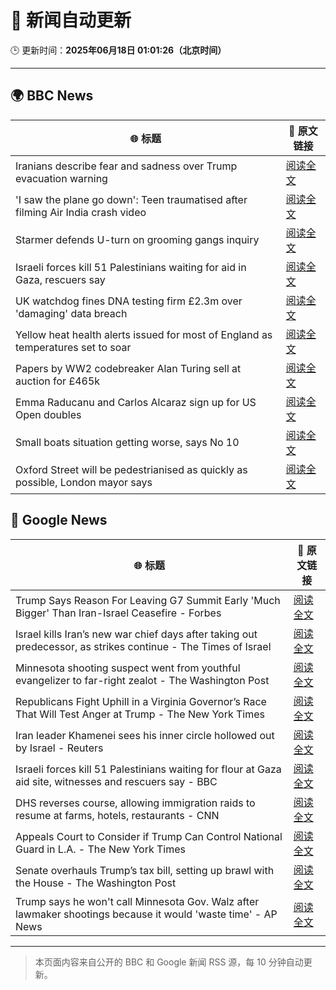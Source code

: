 # 🧠 新闻自动更新

🕒 更新时间：**2025年06月18日 01:01:26（北京时间）**

---

## 🌍 BBC News

| 🌐 标题 | 🔗 原文链接 |
|--------|-------------|
| Iranians describe fear and sadness over Trump evacuation warning | [阅读全文](https://www.bbc.com/news/articles/c3d19nm21kko) |
| 'I saw the plane go down': Teen traumatised after filming Air India crash video | [阅读全文](https://www.bbc.com/news/articles/c0l484l40gyo) |
| Starmer defends U-turn on grooming gangs inquiry | [阅读全文](https://www.bbc.com/news/articles/cvg1xje9wzlo) |
| Israeli forces kill 51 Palestinians waiting for aid in Gaza, rescuers say | [阅读全文](https://www.bbc.com/news/articles/c74zj9kv2xjo) |
| UK watchdog fines DNA testing firm £2.3m over 'damaging' data breach | [阅读全文](https://www.bbc.com/news/articles/c4grggw4n56o) |
| Yellow heat health alerts issued for most of England as temperatures set to soar | [阅读全文](https://www.bbc.com/news/articles/ce3n8kgdj50o) |
| Papers by WW2 codebreaker Alan Turing sell at auction for £465k | [阅读全文](https://www.bbc.com/news/articles/cew0lzgxd0xo) |
| Emma Raducanu and Carlos Alcaraz sign up for US Open doubles | [阅读全文](https://www.bbc.com/sport/tennis/articles/cp82n07y58go) |
| Small boats situation getting worse, says No 10 | [阅读全文](https://www.bbc.com/news/articles/c39zk7pp29ko) |
| Oxford Street will be pedestrianised as quickly as possible, London mayor says | [阅读全文](https://www.bbc.com/news/articles/cy5e555g5qro) |

## 📰 Google News

| 🌐 标题 | 🔗 原文链接 |
|--------|-------------|
| Trump Says Reason For Leaving G7 Summit Early 'Much Bigger' Than Iran-Israel Ceasefire - Forbes | [阅读全文](https://news.google.com/rss/articles/CBMi9AFBVV95cUxOdHlSbjUxOHRNVnF1U3NWMXlvVUtueXJnLUFPd2lxMml6TWJZNGdkUHRmZG56WG91UElfTjY2cGpXRnFsOUFhaXR4NVF6QTMtUnFfa1pHR3E5X1lTVFc4STdua0FNZEhhaThWczNtMnROZlpSbUJEYlRtQVozT3Z2X1o0NGFtWFl3T09kbVo2Mk9mQTFYaDBMdGl3bnIyeDViRGJhNENRYktrSndEb3liOEZ0ZWxKdlpGMExSZHpoRUJvM2xCU3VoSk5GSGt4OFA5VHVYNlVLYXlBLU4wcUpmSzh6YkdBVE5XMGV2TkNaay1mMHFX?oc=5) |
| Israel kills Iran’s new war chief days after taking out predecessor, as strikes continue - The Times of Israel | [阅读全文](https://news.google.com/rss/articles/CBMiuAFBVV95cUxQUXMxcS10WktjQmJvWG9TYUo5eWlSaHFPaVpYQUg0Nk11R3l1bEFSSkFuSkpNV3RCams5MW81Q1k5Mlk2cEdQbjgzbFp1dWNoT2oydGFVV256bFR2US1hc2NzTlhsT2xqSi1uVXNHQ0VsM3FnZTFlTzFVdnVaT1pJcmwyQnkxdk1kdk4wMkc2SmtienR4Z19ZMGNZcXU1Y0JRS0UwVG53WnZwY1FlV1Mtcl9FNmszN09O0gG-AUFVX3lxTE9DLXJMV3dYRDhOV2g2S2RYc29ZT1E0QnpVN1NtM1hULTAwVmQ2bUIybkR1WWVzSF9obnlWZ2hUM1RLN21vVV80dEpIQVZmbFA5d3JEXzBnY2JKZ1J2VWtCSGJfQWhGQ2RlcXk3aWUzLUFVc2l4VUxKbG9VdGJZa1NqYUs2a0t2Nk51d0J1RE16Y2UxbjJxUzduR05ITTc1OTVPZHAyeHpYbDNRNGdReDBsVHdkTmgtaERUZnM2ZVE?oc=5) |
| Minnesota shooting suspect went from youthful evangelizer to far-right zealot - The Washington Post | [阅读全文](https://news.google.com/rss/articles/CBMimwFBVV95cUxQOXc1NnlEbjNnejNEZ3prWWJmV0o3SmRKVU5JUjBGOVFZYkxHRWdIbW50djR1Vm1xeXFhbnRyaTZuZ0dyUVg3dG5KdFFPMWFDODdDcmxldzZBSk1sREZyZmh3Z3ZGOERTLXdqY0xQOHN2VVpvZ0NuNk9BTnVSbzNsRGFtSVl0ZHNwQkI4Y1l3RHdoQmdGUkdvZUUwMA?oc=5) |
| Republicans Fight Uphill in a Virginia Governor’s Race That Will Test Anger at Trump - The New York Times | [阅读全文](https://news.google.com/rss/articles/CBMiowFBVV95cUxPMTJNa1dDNXBQYndkS0J0ZURGWXNDdjRjMzJRUU9qb3QtT01WM3BRU1dTN2xCOXZRcFJycmxnd0lSNDVSYlo1TVVIbGV5ajU3RXhJcW5vZmwweGswa2s0WnVtLUphS3NPN3lYNkZURXc1UXhGc2h0V2JzbzItVUpUcGVLLUxNaVRYNVdfNEhfakFSVUVfN3hrOFV4NXFvc3d5NkxB?oc=5) |
| Iran leader Khamenei sees his inner circle hollowed out by Israel - Reuters | [阅读全文](https://news.google.com/rss/articles/CBMiuwFBVV95cUxPNDFYazhGZHF2VHc5RUNtTklnSGdzcldDZ0JSU00zeHlDVEV4RmFaVERUbjEtSUJxdmF4MEU1SXNpSDdVWkJDQ2xWZFc4RzlobmluWHpDSUp5ZWo4Z1VTNzU2Q1prckIxZ1FYY055NWVGeFg3UzhBb04xWnMwUVpiQ3N0WW5IX2d2YzQ5UUpLX0ZrdEpwNWFjTUUwR3ZlV0ZiMUtJNExfdFlmbUUyMmY1Yk93XzVOV2ladUF3?oc=5) |
| Israeli forces kill 51 Palestinians waiting for flour at Gaza aid site, witnesses and rescuers say - BBC | [阅读全文](https://news.google.com/rss/articles/CBMiWkFVX3lxTFB0ajBFcGJESGZmYmUtZERCcTdxTmZuS3l0RENOTDRZWjdrVm1DZ2lUVm9DRjBoQ0tLbk54MEF6UlhkYlBUWUFPVmxNa1lPcW1rZXh5cWhXME1qd9IBX0FVX3lxTE1tTWhOc2dHalJudW9yOUhuZWgweGkwalJIRkVHU0pUV0hPaEhvU2VaZkZxX1FDS1IxdDQ2X0hzcUtCNDh2Q3E2SkVvZ0dScHh5M3d0clhNVHdoS0xodWZz?oc=5) |
| DHS reverses course, allowing immigration raids to resume at farms, hotels, restaurants - CNN | [阅读全文](https://news.google.com/rss/articles/CBMiigFBVV95cUxPZHlBcE15d0Z5STZNclRwRTI0VG1XY1luU2NST3Atam5XYWxpdUFvNkxsV0VaY0VXU012SEtscFhIXzE1eUFKY0FkWmtaaEdkcEFpQnllZVpsRTVIaUVYc054d2I0X0lTSGVSLXNmeF8wZDV6eWttSkdhS1dXXzJOOTAxZy1GUWZ6bEHSAY8BQVVfeXFMTU45c0lqUUU5cUE3eE9jTXg4cGxfcURtNnVkeFBRQWlwd0lxRVdRZklPT0VBel9FTDBzRnk3a2Z2TWZOdVNpbVF4YnFHSS1mNGhWdGxROWZ3NnIySFNNQllZNlkybjJJeHFXTUwyeXNfRHVRczV4YkRvWU1Wd2dON19LeHBnaXZQZDVhUnRJNlU?oc=5) |
| Appeals Court to Consider if Trump Can Control National Guard in L.A. - The New York Times | [阅读全文](https://news.google.com/rss/articles/CBMigAFBVV95cUxNUmpPQVkzQ2Jpd1E1bGFOZkcxRXZJamQ3YVlUdWNGZUdzNFVzRDl4UTlKb19jUll5Qzl0dlVjdWZ2TURSTDdsNXFwdmlpN08tM1F0eUZXYjZGYVBBdXNSd1g3V2o4MkxVektfSldxY253OUVfQ0FWNWZLNEJITm9ZdQ?oc=5) |
| Senate overhauls Trump’s tax bill, setting up brawl with the House - The Washington Post | [阅读全文](https://news.google.com/rss/articles/CBMipAFBVV95cUxNZmZ1OTZ5TVRnLWNwTlh2ZGxpYjl0QWxmc0JOcUo1SG9YVDdHbmRKdHhyeDdGZElVZmgyeTlINm0wSzh0SlBqdi1TRUsxZjdaRzA2a0JJZ1AtdEp0SmpsR0hEaGg2eHhxVHJiRm9KV3hwZ3RiZVNKVjJVUi02SmNqanFZU2RnWXNIOUxCYVdRc2xiT2JMR1d5emk5RGJqSWRXYmNMRA?oc=5) |
| Trump says he won't call Minnesota Gov. Walz after lawmaker shootings because it would 'waste time' - AP News | [阅读全文](https://news.google.com/rss/articles/CBMiogFBVV95cUxOSXpKaDUxbEZhUDJVcjRSVW5yUm5LdW9ONXYyZFo1UTd6R0JJQ3FjZDNTRF91VW9IUEpRWm13ZDVTa3BXSWtGQUt6RlhEcERhTjZOYkdnZ25pV2I0Z1o0QkNOZC0zTDJ1UnFnODJ5Y2VYYURiSjNaUjFBbl93UUlUdlRzdHZ6cUFyS1NnOHR6dW5LVzlBdVVERzBKMllyRDRkVmc?oc=5) |

---
> 本页面内容来自公开的 BBC 和 Google 新闻 RSS 源，每 10 分钟自动更新。